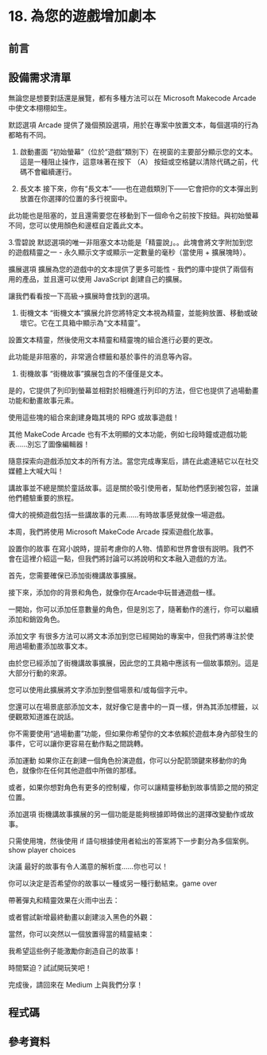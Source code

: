# 18. 為您的遊戲增加劇本

## 前言

## 設備需求清單

無論您是想要對話還是展覽，都有多種方法可以在 Microsoft Makecode Arcade 中使文本栩栩如生。

默認選項
Arcade 提供了幾個預設選項，用於在專案中放置文本，每個選項的行為都略有不同。

1. 啟動畫面
“初始螢幕”（位於“遊戲”類別下）在視窗的主要部分顯示您的文本。這是一種阻止操作，這意味著在按下 （A） 按鈕或空格鍵以清除代碼之前，代碼不會繼續運行。


2. 長文本
接下來，你有“長文本”——也在遊戲類別下——它會把你的文本彈出到放置在你選擇的位置的多行視窗中。

此功能也是阻塞的，並且還需要您在移動到下一個命令之前按下按鈕。與初始螢幕不同，您可以使用顏色和邊框自定義此文本。


3.雪碧說
默認選項的唯一非阻塞文本功能是「精靈說」。。此塊會將文字附加到您的遊戲精靈之一 - 永久顯示文字或顯示一定數量的毫秒（當使用 + 擴展塊時）。


擴展選項
擴展為您的遊戲中的文本提供了更多可能性 - 我們的庫中提供了兩個有用的產品，並且還可以使用 JavaScript 創建自己的擴展。

讓我們看看按一下高級->擴展時會找到的選項。


1. 街機文本
“街機文本”擴展允許您將特定文本視為精靈，並能夠放置、移動或破壞它。它在工具箱中顯示為“文本精靈”。


設置文本精靈，然後使用文本精靈和精靈塊的組合進行必要的更改。

此功能是非阻塞的，非常適合標籤和基於事件的消息等內容。


1. 街機故事
“街機故事”擴展包含的不僅僅是文本。

是的，它提供了列印到螢幕並相對於相機進行列印的方法，但它也提供了過場動畫功能和動畫故事元素。


使用這些塊的組合來創建身臨其境的 RPG 或故事遊戲！


其他
MakeCode Arcade 也有不太明顯的文本功能，例如七段時鐘或遊戲功能表......別忘了圖像編輯器！

隨意探索向遊戲添加文本的所有方法。當您完成專案后，請在此處連結它以在社交媒體上大喊大叫！

講故事並不總是關於童話故事。這是關於吸引使用者，幫助他們感到被包容，並讓他們體驗重要的旅程。

偉大的視頻遊戲包括一些講故事的元素......有時故事感覺就像一場遊戲。

本周，我們將使用 Microsoft MakeCode Arcade 探索遊戲化故事。

設置你的故事
在寫小說時，提前考慮你的人物、情節和世界會很有説明。我們不會在這裡介紹這一點，但我們將討論可以將說明和文本融入遊戲的方法。

首先，您需要確保已添加街機講故事擴展。


接下來，添加你的背景和角色，就像你在Arcade中玩普通遊戲一樣。


一開始，你可以添加任意數量的角色，但是別忘了，隨著動作的進行，你可以繼續添加和銷毀角色。

添加文字
有很多方法可以將文本添加到您已經開始的專案中，但我們將專注於使用過場動畫添加故事文本。

由於您已經添加了街機講故事擴展，因此您的工具箱中應該有一個故事類別。這是大部分行動的來源。


您可以使用此擴展將文字添加到整個場景和/或每個字元中。



您還可以在場景底部添加文本，就好像它是書中的一頁一樣，併為其添加標籤，以便觀眾知道誰在說話。


你不需要使用“過場動畫”功能，但如果你希望你的文本依賴於遊戲本身內部發生的事件，它可以讓你更容易在動作點之間跳轉。


添加運動
如果你正在創建一個角色扮演遊戲，你可以分配箭頭鍵來移動你的角色，就像你在任何其他遊戲中所做的那樣。

或者，如果你想對角色有更多的控制權，你可以讓精靈移動到故事情節之間的預定位置。


添加選項
街機講故事擴展的另一個功能是能夠根據即時做出的選擇改變動作或故事。

只需使用塊，然後使用 if 語句根據使用者給出的答案將下一步劃分為多個案例。show player choices


決議
最好的故事有令人滿意的解析度......你也可以！

你可以決定是否希望你的故事以一種或另一種行動結束。game over

帶著彈丸和精靈效果在火雨中出去：



或者嘗試新增最終動畫以創建淡入黑色的外觀：



當然，你可以突然以一個放置得當的精靈結束：


我希望這些例子能激勵你創造自己的故事！

時間緊迫？試試開玩笑吧！

完成後，請回來在 Medium 上與我們分享！


## 程式碼

## 參考資料
